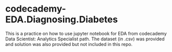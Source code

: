 # codecademy-EDA.Diagnosing.Diabetes
This is a practice on how to use jupyter notebook for EDA from codecademy Data Scientist: Analytics Specialist path.
The dataset (in .csv) was provided and solution was also provided but not included in this repo. 
